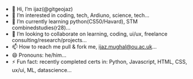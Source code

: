 - 👋 Hi, I’m ijaz(@gitgeojaz)
- 👀 I’m interested in coding, tech, Ardiuno, science, tech...
- 🌱 I’m currently learning python(CS50/Havard), STM combinedstudies(r28)...
- 💞️ I’m looking to collaborate on learning, coding, ui/ux, freelance consulting/research/projects...
- 📫 How to reach me pull & fork me, ijaz.mughal@ou.ac.uk...
- 😄 Pronouns: he/him...
- ⚡ Fun fact: recently completed certs in: Python, Javascript, HTML, CSS, ux/ui, ML, datascience...

<!---
gitgeojaz/gitgeojaz is a ✨ special ✨ repository because its `README.md` (this file) appears on your GitHub profile.
You can click the Preview link to take a look at your changes.
--->
